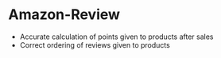 # Amazon-Review
- Accurate calculation of points given to products after sales
- Correct ordering of reviews given to products
